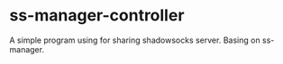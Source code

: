 # ss-manager-controller
A simple program using for sharing shadowsocks server. Basing on ss-manager.

